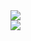 <a href="#">
  <img align="center" src="https://github-readme-stats.vercel.app/api?username=dennisrogersdev&hide=stars,contribs&count_private=true&show_icons=true&theme=nord&langs_count=10&locale=pt-br" />
</a>
<br />
<a href="#">
  <img align="center" src="https://github-readme-stats.vercel.app/api/top-langs/?username=dennisrogersdev&langs_count=8&layout=compact" />
</a>
